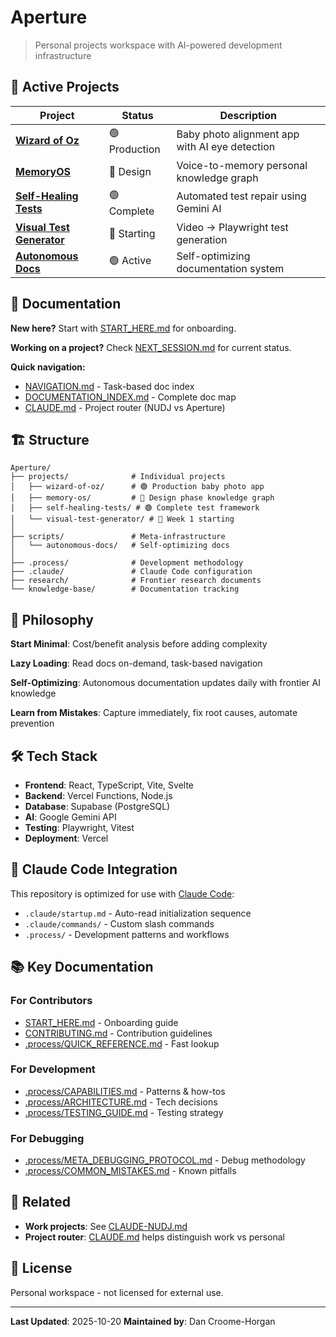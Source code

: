 # Aperture

> Personal projects workspace with AI-powered development infrastructure

## 🚀 Active Projects

| Project | Status | Description |
|---------|--------|-------------|
| **[Wizard of Oz](projects/wizard-of-oz/)** | 🟢 Production | Baby photo alignment app with AI eye detection |
| **[MemoryOS](projects/memory-os/)** | 🔵 Design | Voice-to-memory personal knowledge graph |
| **[Self-Healing Tests](projects/self-healing-tests/)** | 🟢 Complete | Automated test repair using Gemini AI |
| **[Visual Test Generator](projects/visual-test-generator/)** | 🚀 Starting | Video → Playwright test generation |
| **[Autonomous Docs](scripts/autonomous-docs/)** | 🟢 Active | Self-optimizing documentation system |

## 📖 Documentation

**New here?** Start with [START_HERE.md](START_HERE.md) for onboarding.

**Working on a project?** Check [NEXT_SESSION.md](NEXT_SESSION.md) for current status.

**Quick navigation:**
- [NAVIGATION.md](NAVIGATION.md) - Task-based doc index
- [DOCUMENTATION_INDEX.md](DOCUMENTATION_INDEX.md) - Complete doc map
- [CLAUDE.md](CLAUDE.md) - Project router (NUDJ vs Aperture)

## 🏗️ Structure

```
Aperture/
├── projects/              # Individual projects
│   ├── wizard-of-oz/      # 🟢 Production baby photo app
│   ├── memory-os/         # 🔵 Design phase knowledge graph
│   ├── self-healing-tests/ # 🟢 Complete test framework
│   └── visual-test-generator/ # 🚀 Week 1 starting
│
├── scripts/               # Meta-infrastructure
│   └── autonomous-docs/   # Self-optimizing docs
│
├── .process/              # Development methodology
├── .claude/               # Claude Code configuration
├── research/              # Frontier research documents
└── knowledge-base/        # Documentation tracking
```

## 🎯 Philosophy

**Start Minimal**: Cost/benefit analysis before adding complexity

**Lazy Loading**: Read docs on-demand, task-based navigation

**Self-Optimizing**: Autonomous documentation updates daily with frontier AI knowledge

**Learn from Mistakes**: Capture immediately, fix root causes, automate prevention

## 🛠️ Tech Stack

- **Frontend**: React, TypeScript, Vite, Svelte
- **Backend**: Vercel Functions, Node.js
- **Database**: Supabase (PostgreSQL)
- **AI**: Google Gemini API
- **Testing**: Playwright, Vitest
- **Deployment**: Vercel

## 🤖 Claude Code Integration

This repository is optimized for use with [Claude Code](https://claude.com/claude-code):

- `.claude/startup.md` - Auto-read initialization sequence
- `.claude/commands/` - Custom slash commands
- `.process/` - Development patterns and workflows

## 📚 Key Documentation

### For Contributors
- [START_HERE.md](START_HERE.md) - Onboarding guide
- [CONTRIBUTING.md](CONTRIBUTING.md) - Contribution guidelines
- [.process/QUICK_REFERENCE.md](.process/QUICK_REFERENCE.md) - Fast lookup

### For Development
- [.process/CAPABILITIES.md](.process/CAPABILITIES.md) - Patterns & how-tos
- [.process/ARCHITECTURE.md](.process/ARCHITECTURE.md) - Tech decisions
- [.process/TESTING_GUIDE.md](.process/TESTING_GUIDE.md) - Testing strategy

### For Debugging
- [.process/META_DEBUGGING_PROTOCOL.md](.process/META_DEBUGGING_PROTOCOL.md) - Debug methodology
- [.process/COMMON_MISTAKES.md](.process/COMMON_MISTAKES.md) - Known pitfalls

## 🔗 Related

- **Work projects**: See [CLAUDE-NUDJ.md](CLAUDE-NUDJ.md)
- **Project router**: [CLAUDE.md](CLAUDE.md) helps distinguish work vs personal

## 📝 License

Personal workspace - not licensed for external use.

---

**Last Updated**: 2025-10-20
**Maintained by**: Dan Croome-Horgan
